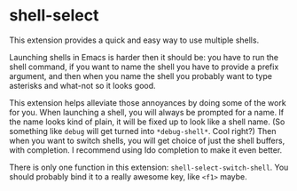 # shell-select #

This extension provides a quick and easy way to use multiple shells.

Launching shells in Emacs is harder then it should be: you have to run the shell command, if you
want to name the shell you have to provide a prefix argument, and then when you name the shell you
probably want to type asterisks and what-not so it looks good.

This extension helps alleviate those annoyances by doing some of the work for you. When launching a
shell, you will always be prompted for a name. If the name looks kind of plain, it will be fixed up
to look like a shell name. (So something like `debug` will get turned into `*debug-shell*`. Cool
right?) Then when you want to switch shells, you will get choice of just the shell buffers, with
completion. I recommend using Ido completion to make it even better.

There is only one function in this extension: `shell-select-switch-shell`. You should probably bind
it to a really awesome key, like `<f1>` maybe.
